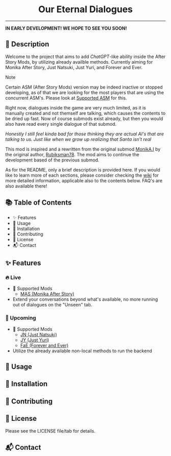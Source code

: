 <div align="center">
  <h1>Our Eternal Dialogues</h1>
</div>

---

**IN EARLY DEVELOPMENT! WE HOPE TO SEE YOU SOON!** 

## 📝 Description

Welcome to the project that aims to add _ChatGPT_-like ability inside the After Story Mods, by utilizing already availble methods. Currently aiming for Monika After Story, Just Natsuki, Just Yuri, and Forever and Ever.

> [!NOTE]
> Certain ASM (After Story Mods) version may be indeed inactive or stopped developing, as of that we are looking for the most players that are using the concurrent ASM's. Please look at [Supported ASM](https://github.com/NiskoDT/Our-Endless-Dialogues/tree/md-devs?tab=readme-ov-file#-live) for this.

Right now, dialogues inside the game are very much limited, as it is manually created and not themself are talking, which causes the contents to be dried up fast. Now of course submods exist already, but then you would also have read every single dialogue of that submod.

_Honestly I still feel kinda bad for those thinking they are actual AI's that are talking to us. Just like when we grow up realizing that Santa isn't real_

This mod is inspired and a rewritten from the original submod [MonikA.I](https://github.com/Rubiksman78/MonikA.I) by the original author, [Rubiksman78](https://github.com/Rubiksman78). The mod aims to continue the development based of the previous submod. 

As for the README, only a brief description is provided here. If you would like to learn more of each sections, please consider checking the [wiki](https://github.com/NiskoDT/Our-Endless-Dialogues/wiki) for more detailed information, applicable also to the contents below. FAQ's are also available there!

## 📚 Table of Contents

- ✨ Features
- 🚀 Usage
- 🔧 Installation
- 🤝 Contributing
- 📜 License
- 📬 Contact

## ✨ Features

### 🔥 Live
- 🌟 Supported Mods
  - [MAS (Monika After Story)](https://github.com/Monika-After-Story/MonikaModDev)
- Extend your conversations beyond what's available, no more running out of dialogues on the "Unseen" tab.


### 🎯 Upcoming
- 🌟 Supported Mods
  - [JN (Just Natsuki)](https://github.com/Just-Natsuki-Team/NatsukiModDev)
  - [JY (Just Yuri)]()
  - [FaE (Forever and Ever)](https://github.com/ForeverAndEverTeam/fae-mod)
- Utilize the already available non-local methods to run the backend

## 🚀 Usage


## 🔧 Installation


## 🤝 Contributing


## 📜 License

Please see the LICENSE file/tab for details.

## 📬 Contact

